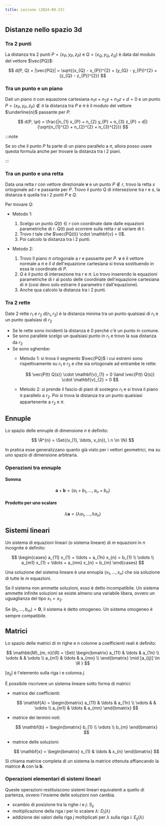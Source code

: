 ```yaml
---
title: Lezione (2024-09-23)
---
```


## Distanze nello spazio 3d

### Tra 2 punti

La distanza tra 2 punti $P = (x_{P}, y_{P}, z_{P})$ e
$Q = (x_{Q}, y_{Q}, z_{Q})$ è data dal modulo del vettore $\vec{PQ}$:

$$
d(P, Q) = |\vec{PQ}| = \sqrt{(x_{Q} - x_{P})^{2} + (y_{Q} - y_{P})^{2} + (z_{Q} - z_{P})^{2}}
$$

### Tra un punto e un piano

Dati un piano $\pi$ con equazione cartesiana
$n_{1} x + n_{2} y + n_{3} z + d = 0$ e un punto
$P = (x_{P}, y_{P}, z_{P}) \notin \pi$ la distanza tra $P$ e $\pi$ è il modulo
del vettore $\underline{n}$ passante per $P$:

$$
d(P, \pi) = \frac{|n_{1} x_{P} + n_{2} y_{P} + n_{3} z_{P} + d|}{\sqrt{n_{1}^{2} + n_{2}^{2} + n_{3}^{2}}}
$$

:::note

Se so che il punto $P$ fa parte di un piano parallelo a $\pi$, allora posso
usare questa formula anche per trovare la distanza tra i 2 piani.

:::

### Tra un punto e una retta

Data una retta $r$ con vettore direzionale $\mathbf{v}$ e un punto $P \notin r$,
trovo la retta $s$ ortogonale ad $r$ e passante per $P$. Trovo il punto Q di
intersezione tra $r$ e $s$, la distanza è quella tra i 2 punti $P$ e $Q$.

Per trovare $Q$:

- Metodo 1:
  1. Scelgo un punto $Q(t) \in r$ con coordinate date dalle equazioni
     parametriche di $r$. $Q(t)$ può scorrere sulla retta $r$ al variare di $t$.
  2. Trovo $t$ tale che $\vec{PQ(t)} \cdot \mathbf{v} = 0$.
  3. Poi calcolo la distanza tra i 2 punti.

- Metodo 2:
  1. Trovo Il piano $\pi$ ortogonale a $r$ e passante per $P$. $\mathbf{v}$ è il
     vettore normale a $\pi$ e il $d$ dell'equazione cartesiana si trova
     sostituendo in essa le coordinate di $P$.
  2. $Q$ è il punto di intersezione tra $r$ e $\pi$. Lo trovo inserendo le
     equazioni parametriche di $r$ al posto delle coordinate dell'equazione
     cartesiana di $\pi$ (così devo solo estrarre il parametro $t$
     dall'equazione).
  3. Anche qua calcolo la distanza tra i 2 punti.

### Tra 2 rette

Date 2 rette $r_{1}$ e $r_{2}$ $d(r_{1}, r_{2})$ è la distanza minima tra un
punto qualsiasi di $r_{1}$ e un punto qualsiasi di $r_{2}$

- Se le rette sono incidenti la distanza è 0 perché c'è un punto in comune.
- Se sono parallele scelgo un qualsiasi punto in $r_{1}$ e trovo la sua distanza
  da $r_{2}$
- Se sono sghembe:
  - Metodo 1: si trova il segmento $\vec{PQ}$ i cui estremi sono rispettivamente
    su $r_{1}$ e $r_{2}$ e che sia ortogonale ad entrambe le rette:

    $$
    \vec{P(t) Q(s)} \cdot \mathbf{v}_{1} = 0 \land \vec{P(t) Q(s)} \cdot \mathbf{v}_{2} = 0
    $$

  - Metodo 2: si prende il fascio di piani di sostegno $r_{1}$ e si trova il
    piano $\pi$ parallelo a $r_{2}$. Poi si trova la distanza tra un punto
    qualsiasi appartenente a $r_{2}$ e $\pi$.

## Ennuple

Lo spazio delle ennuple di dimensione $n$ è definito:

$$
\R^{n} = \Set{(v_{1}, \ldots, v_{n}), \ n \in \N}
$$

In pratica esse generalizzano quanto già visto per i vettori geometrici, ma su
uno spazio di dimensione arbitraria.

### Operazioni tra ennuple

#### Somma

$$
\mathbf{a} + \mathbf{b} = (a_{1} + b_{1}, \ldots, a_{n} + b_{n})
$$

#### Prodotto per uno scalare

$$
\lambda \mathbf{a} = (\lambda a_{1}, \ldots, \lambda a_{n})
$$

## Sistemi lineari

Un sistema di equazioni lineari (o sistema lineare) di $m$ equazioni in $n$
incognite è definito:

$$
\begin{cases}
a_{11} x_{1} + \ldots + a_{1n} x_{n} = b_{1} \\
\vdots \\
a_{m1} x_{1} + \ldots + a_{mn} x_{n} = b_{m}
\end{cases}
$$

Una soluzione del sistema lineare è una ennupla $(x_{1}, \ldots, x_{n})$ che sia
soluzione di tutte le $m$ equazioni.

Se il sistema non ammette soluzioni, esso è detto incompatibile. Un sistema
ammette infinite soluzioni se esiste almeno una variabile libera, ovvero un
uguaglianza del tipo $x_{1} = x_{2}$.

Se $(b_{1}, \ldots, b_{m}) = \mathbf{0}$, il sistema è detto omogeneo. Un
sistema omogeneo è sempre compatibile.

## Matrici

Lo spazio delle matrici di $m$ righe e $n$ colonne a coefficienti reali è
definito:

$$
\mathbb{M}_{m, n}(\R) = \Set{
\begin{bmatrix}
a_{11} & \ldots & a_{1n} \\
\vdots & & \vdots \\
a_{m1} & \ldots & a_{mn} \\
\end{bmatrix}
\mid [a_{ij}] \in \R
}
$$

$[a_{ij}]$ è l'elemento sulla riga $i$ e colonna $j$.

È possibile riscrivere un sistema lineare sotto forma di matrici:

- matrice dei coefficienti:

  $$
  \mathbf{A} = \begin{bmatrix}
  a_{11} & \ldots & a_{1n} \\
  \vdots & & \vdots \\
  a_{m1} & \ldots & a_{mn}
  \end{bmatrix}
  $$

- matrice dei termini noti:

  $$
  \mathbf{b} = \begin{bmatrix}
  b_{1} \\ \vdots \\ b_{m}
  \end{bmatrix}
  $$

- matrice delle soluzioni:

  $$
  \mathbf{x} = \begin{bmatrix}
  x_{1} & \ldots & x_{n}
  \end{bmatrix}
  $$

Si chiama matrice completa di un sistema la matrice ottenuta affiancando la
matrice $\mathbf{A}$ con la $\mathbf{b}$.

### Operazioni elementari di sistemi lineari

Queste operazioni restituiscono sistemi lineari equivalenti a quello di
partenza, ovvero l'insieme delle soluzioni non cambia.

- scambio di posizione tra la righe $i$ e $j$: $S_{ij}$
- moltiplicazione della riga $i$ per lo scalare $\lambda$: $D_{i} (\lambda)$
- addizione dei valori della riga $j$ moltiplicati per $\lambda$ sulla riga $i$:
  $E_{ij} (\lambda)$
